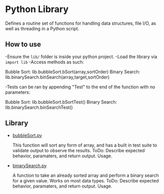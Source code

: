 # Python Library
Defines a routine set of functions for handling data structures, file I/O, as well as threading in a Python script.

## How to use
-Ensure the `lib/` folder is inside your python project.
-Load the library via `import lib`
-Access methods as such:

   Bubble Sort:		lib.bubbleSort.bSort(array,sortOrder)
   Binary Search:	lib.binarySearch.binSearch(array,target,sortOrder)

-Tests can be ran by appending "Test" to the end of the function with no parameters:

   Bubble Sort:		lib.bubbleSort.bSortTest()
   Binary Search:	lib.binarySearch.binSearchTest()

## Library
- [bubbleSort.py](lib/bubbleSort.py)

   This function will sort any form of array, and has a built in test suite to validate output to observe the results.
   ToDo: Describe expected behavior, paramaters, and return output. Usage.
- [binarySearch.py](lib/binarySearch.py)

   A function to take an already sorted array and perform a binary search for a given value. Works on most data types.
   ToDo: Describe expected behavior, paramaters, and return output. Usage.